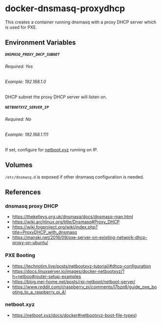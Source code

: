 # docker-dnsmasq-proxydhcp

This creates a container running dnsmasq with a proxy DHCP server which is used for PXE.

## Environment Variables

##### `DNSMASQ_PROXY_DHCP_SUBNET`
###### _Required:_ Yes
###### _Example:_ 192.168.1.0
DHCP subnet the proxy DHCP server will listen on. 

##### `NETBOOTXYZ_SERVER_IP`
###### _Required:_ No
###### _Example:_ 192.168.1.111
If set, configure for [netboot.xyz](https://netboot.xyz) running on IP.

## Volumes
`/etc/dnsmasq.d` is exposed if other dnsmasq configuration is needed.


## References

### dnsmasq proxy DHCP
- https://thekelleys.org.uk/dnsmasq/docs/dnsmasq-man.html
- https://wiki.archlinux.org/title/Dnsmasq#Proxy_DHCP
- https://wiki.fogproject.org/wiki/index.php?title=ProxyDHCP_with_dnsmasq
- https://manski.net/2016/09/pxe-server-on-existing-network-dhcp-proxy-on-ubuntu/

### PXE Booting
- https://technotim.live/posts/netbootxyz-tutorial/#dhcp-configuration
- https://docs.linuxserver.io/images/docker-netbootxyz/?h=netboo#router-setup-examples
- https://blog.mei-home.net/posts/rpi-netboot/netboot-server/
- https://www.reddit.com/r/raspberry_pi/comments/l7bzq8/guide_pxe_booting_to_a_raspberry_pi_4/

### netboot.xyz
- https://netboot.xyz/docs/docker#netbootxyz-boot-file-types)
